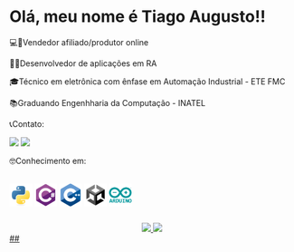 # Olá, meu nome é Tiago Augusto!! 

💻💸Vendedor afiliado/produtor online

👨‍💻Desenvolvedor de aplicações em RA

🎓Técnico em eletrônica com ênfase em Automação Industrial - ETE FMC

📚Graduando Engenhharia da Computação - INATEL

📞Contato:
<div> 
  <a href="http://wa.me/+55(35)98412-4709" target="_blank"><img src="https://img.shields.io/badge/WhatsApp-25D366?style=for-the-badge&logo=whatsapp&logoColor=white" target="_blank"></a>
  <a href="" target="_blank"><img src="https://img.shields.io/badge/-Instagram-%23E4405F?style=for-the-badge&logo=instagram&logoColor=white" target="_blank"></a>
</div>


🤓Conhecimento em:
<div style="display: inline_block"><br>
  <img align="center" alt="Rafa-Python" height="40" width="40" src="https://raw.githubusercontent.com/devicons/devicon/master/icons/python/python-original.svg">
  <img align="center" alt="Rafa-Csharp" height="40" width="40" src="https://raw.githubusercontent.com/devicons/devicon/master/icons/csharp/csharp-original.svg">
  <img align="center" alt="Rafa-Csharp" height="40" width="40" src="https://raw.githubusercontent.com/devicons/devicon/master/icons/cplusplus/cplusplus-original.svg"/>
  <img align="center" alt="Rafa-Csharp" height="40" width="40" src="https://raw.githubusercontent.com/devicons/devicon/master/icons/unity/unity-original.svg" />
  <img align="center" alt="Rafa-Csharp" height="40" width="40" src="https://raw.githubusercontent.com/devicons/devicon/master/icons/arduino/arduino-original-wordmark.svg" />
</div>

##
<div align="center">
<a href="https://github.com/DevTiagold">
<img height="130em" src="https://github-readme-stats.vercel.app/api?username=tiagocarvalho&show_icons=true&theme=blue-green&include_all_commits=true&count_private=true"/>
<img height="130em" src="https://github-readme-stats.vercel.app/api/top-langs/?username=tiagocarvalho&layout=compact&langs_count=7&theme=blue-green"/>
</div>
##


